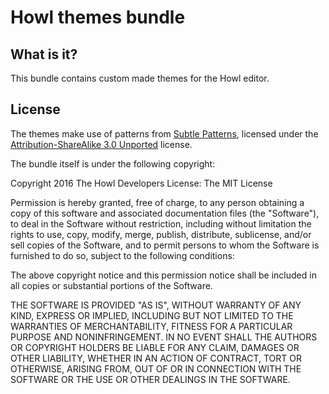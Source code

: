 # Howl themes bundle

## What is it?

This bundle contains custom made themes for the Howl editor.

## License

The themes make use of patterns from [Subtle Patterns](subtlepatterns.com),
licensed under the
[Attribution-ShareAlike 3.0 Unported](http://creativecommons.org/licenses/by-sa/3.0/deed.en_US)
license.

The bundle itself is under the following copyright:

Copyright 2016 The Howl Developers
License: The MIT License

Permission is hereby granted, free of charge, to any person obtaining a copy
of this software and associated documentation files (the "Software"), to deal
in the Software without restriction, including without limitation the rights
to use, copy, modify, merge, publish, distribute, sublicense, and/or sell
copies of the Software, and to permit persons to whom the Software is
furnished to do so, subject to the following conditions:

The above copyright notice and this permission notice shall be included in
all copies or substantial portions of the Software.

THE SOFTWARE IS PROVIDED "AS IS", WITHOUT WARRANTY OF ANY KIND, EXPRESS OR
IMPLIED, INCLUDING BUT NOT LIMITED TO THE WARRANTIES OF MERCHANTABILITY,
FITNESS FOR A PARTICULAR PURPOSE AND NONINFRINGEMENT. IN NO EVENT SHALL THE
AUTHORS OR COPYRIGHT HOLDERS BE LIABLE FOR ANY CLAIM, DAMAGES OR OTHER
LIABILITY, WHETHER IN AN ACTION OF CONTRACT, TORT OR OTHERWISE, ARISING FROM,
OUT OF OR IN CONNECTION WITH THE SOFTWARE OR THE USE OR OTHER DEALINGS IN
THE SOFTWARE.
